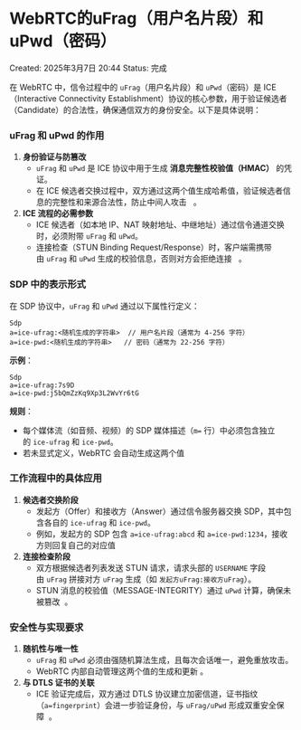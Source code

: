 # WebRTC的uFrag（用户名片段）和 uPwd（密码）

Created: 2025年3月7日 20:44
Status: 完成

在 WebRTC 中，信令过程中的 `uFrag`（用户名片段）和 `uPwd`（密码）是 ICE（Interactive Connectivity Establishment）协议的核心参数，用于验证候选者（Candidate）的合法性，确保通信双方的身份安全。以下是具体说明：

### **uFrag 和 uPwd 的作用**

1. **身份验证与防篡改**
    - `uFrag` 和 `uPwd` 是 ICE 协议中用于生成 **消息完整性校验值（HMAC）** 的凭证。
    - 在 ICE 候选者交换过程中，双方通过这两个值生成哈希值，验证候选者信息的完整性和来源合法性，防止中间人攻击   。
2. **ICE 流程的必需参数**
    - ICE 候选者（如本地 IP、NAT 映射地址、中继地址）通过信令通道交换时，必须附带 `uFrag` 和 `uPwd`。
    - 连接检查（STUN Binding Request/Response）时，客户端需携带由 `uFrag` 和 `uPwd` 生成的校验信息，否则对方会拒绝连接   。

### **SDP 中的表示形式**

在 SDP 协议中，`uFrag` 和 `uPwd` 通过以下属性行定义：

```
Sdp
a=ice-ufrag:<随机生成的字符串>  // 用户名片段（通常为 4-256 字符）
a=ice-pwd:<随机生成的字符串>   // 密码（通常为 22-256 字符）

```

**示例**：

```
Sdp
a=ice-ufrag:7s9D
a=ice-pwd:j5bQmZzKq9Xp3L2WvYr6tG

```

**规则**：

- 每个媒体流（如音频、视频）的 SDP 媒体描述（`m=` 行）中必须包含独立的 `ice-ufrag` 和 `ice-pwd`。
- 若未显式定义，WebRTC 会自动生成这两个值

### **工作流程中的具体应用**

1. **候选者交换阶段**
    - 发起方（Offer）和接收方（Answer）通过信令服务器交换 SDP，其中包含各自的 `ice-ufrag` 和 `ice-pwd`。
    - 例如，发起方的 SDP 包含 `a=ice-ufrag:abcd` 和 `a=ice-pwd:1234`，接收方则回复自己的对应值
2. **连接检查阶段**
    - 双方根据候选者列表发送 STUN 请求，请求头部的 `USERNAME` 字段由 `uFrag` 拼接对方 `uFrag` 生成（如 `发起方uFrag:接收方uFrag`）。
    - STUN 消息的校验值（MESSAGE-INTEGRITY）通过 `uPwd` 计算，确保未被篡改  。

### **安全性与实现要求**

1. **随机性与唯一性**
    - `uFrag` 和 `uPwd` 必须由强随机算法生成，且每次会话唯一，避免重放攻击。
    - WebRTC 内部自动管理这两个值的生成和更新 。
2. **与 DTLS 证书的关联**
    - ICE 验证完成后，双方通过 DTLS 协议建立加密信道，证书指纹（`a=fingerprint`）会进一步验证身份，与 `uFrag/uPwd` 形成双重安全保障  。